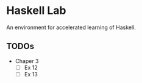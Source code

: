 # Haskell Lab

An environment for accelerated learning of Haskell.

## TODOs

- Chaper 3
    - [ ] Ex 12
    - [ ] Ex 13